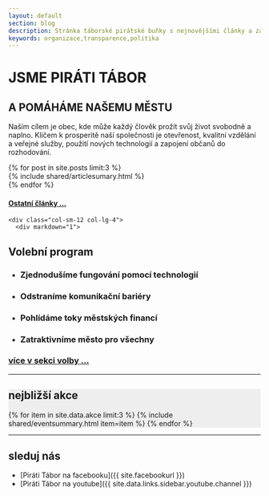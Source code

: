 ```yaml
---
layout: default
section: blog
description: Stránka táborské pirátské buňky s nejnovějšími články a základním rozcestníkem.
keywords: organizace,transparence,politika
---
```


<div class="callout">
  <div class="container">
    <div class="row">
      <div class="col-sm-7 offset-lg-1">
        <h1>JSME PIRÁTI TÁBOR</h1>
        <h2>A POMÁHÁME NAŠEMU MĚSTU</h2>
      </div>
    </div>
    <div class="row">
      <div class="col-sm-12 col-lg-7 offset-lg-1">
        <p id="calloutpopis">
          Naším cílem je obec, kde může každý člověk prožít svůj život svobodně a naplno.
          Klíčem k prosperitě naší společnosti je otevřenost,
          kvalitní vzdělání a veřejné služby,
          použití nových technologií a zapojení občanů do rozhodování.
        </p>
        <!-- <p><a class="btn btn-primary btn-lg" href="#" role="button">Learn more &raquo;</a></p> -->
      </div>
    </div>
  </div>
</div>

<div class="container">

  <div class="row">
    <div class="col-sm-12 col-lg-8">
      <section id="posts">
      {% for post in site.posts limit:3 %}
        <div class="column">
        {% include shared/articlesumary.html %}
        </div>
      {% endfor %}
        <h4><a href="/clanky/">Ostatní články ...</a></h4>
      </section>
    </div>

    <div class="col-sm-12 col-lg-4">
      <div markdown="1">
## Volební program

- ### Zjednodušíme fungování pomocí technologií

- ### Odstraníme komunikační bariéry

- ### Pohlídáme toky městských financí

- ### Zatraktivníme město pro všechny

### [více v sekci volby ...](/volby/)

</div>

<hr />

<section id="akce" class="mt-3 dark" style="background: #eee;">
  <h2>nejbližší akce</h2>

  {% for item in site.data.akce limit:3 %}
  {% include shared/eventsummary.html item=item %}
  {% endfor %}

</section>

<hr />

<div markdown="1">

## sleduj nás
- <i class="fab fa-facebook"></i> [Piráti Tábor na facebooku]({{ site.facebookurl }})
- <i class="fab fa-youtube"></i> [Piráti Tábor na youtube]({{ site.data.links.sidebar.youtube.channel }})

</div>

  </div>

</div>
